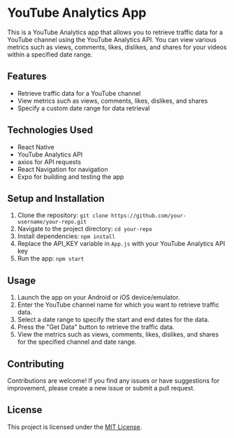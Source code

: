 # YouTube Analytics App

This is a YouTube Analytics app that allows you to retrieve traffic data for a YouTube channel using the YouTube Analytics API. You can view various metrics such as views, comments, likes, dislikes, and shares for your videos within a specified date range.

## Features

- Retrieve traffic data for a YouTube channel
- View metrics such as views, comments, likes, dislikes, and shares
- Specify a custom date range for data retrieval

## Technologies Used

- React Native
- YouTube Analytics API
- axios for API requests
- React Navigation for navigation
- Expo for building and testing the app

## Setup and Installation

1. Clone the repository: `git clone https://github.com/your-username/your-repo.git`
2. Navigate to the project directory: `cd your-repo`
3. Install dependencies: `npm install`
4. Replace the API_KEY variable in `App.js` with your YouTube Analytics API key
5. Run the app: `npm start`

## Usage

1. Launch the app on your Android or iOS device/emulator.
2. Enter the YouTube channel name for which you want to retrieve traffic data.
3. Select a date range to specify the start and end dates for the data.
4. Press the "Get Data" button to retrieve the traffic data.
5. View the metrics such as views, comments, likes, dislikes, and shares for the specified channel and date range.

## Contributing

Contributions are welcome! If you find any issues or have suggestions for improvement, please create a new issue or submit a pull request.

## License

This project is licensed under the [MIT License](LICENSE).
